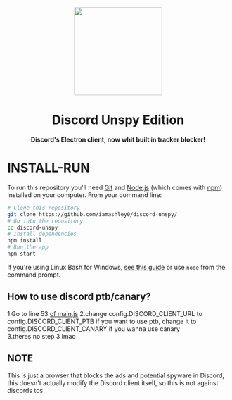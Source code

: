    <div align="center">

<img height="200" src="https://discord.com/assets/3437c10597c1526c3dbd98c737c2bcae.svg"/>

# Discord Unspy Edition

**Discord's Electron client, now whit built in tracker blocker!**
</div>
 
 
# INSTALL-RUN

To run this repository you'll need [Git](https://git-scm.com) and [Node.js](https://nodejs.org/en/download/) (which comes with [npm](http://npmjs.com)) installed on your computer. From your command line:
```bash
# Clone this repository
git clone https://github.com/iamashley0/discord-unspy/
# Go into the repository
cd discord-unspy
# Install dependencies
npm install
# Run the app
npm start
```
If you're using Linux Bash for Windows, [see this guide](https://www.howtogeek.com/261575/how-to-run-graphical-linux-desktop-applications-from-windows-10s-bash-shell/) or use `node` from the command prompt.

## How to use discord ptb/canary?
1.Go to line 53 <a href="https://github.com/codewithzaqar/discord-unspy/blob/main/src/main.js#53">of main.js</a><b4>
2.change config.DISCORD_CLIENT_URL to config.DISCORD_CLIENT_PTB if you want to use ptb, change it to config.DISCORD_CLIENT_CANARY if you wanna use canary <br>
3.theres no step 3 lmao<br>

## NOTE
This is just a browser that blocks the ads and potential spyware in Discord, this doesn't actually modify the Discord client itself, so this is not against discords tos